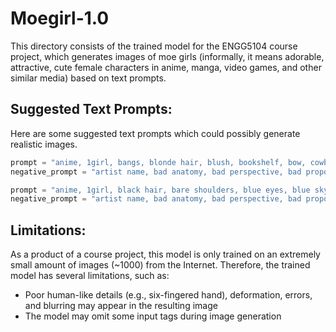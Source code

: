 # Moegirl-1.0
This directory consists of the trained model for the ENGG5104 course project, which generates images of moe girls (informally, it means adorable, attractive, cute female characters in anime, manga, video games, and other similar media) based on text prompts.

## Suggested Text Prompts:
Here are some suggested text prompts which could possibly generate realistic images.
```python
prompt = "anime, 1girl, bangs, blonde hair, blush, bookshelf, bow, cowboy shot, green eyes, indoors, long sleeves, looking at viewer, miniskirt, plaid skirt, red skirt, sitting, solo, thighs, white shirt, window"
negative_prompt = "artist name, bad anatomy, bad perspective, bad proportions, blurry, error, extra digits, fewer digits, retro artstyle, signature, simple background, text, username, watermark"
```
```python
prompt = "anime, 1girl, black hair, bare shoulders, blue eyes, blue sky, gradient background, jewelry, looking at viewer, medium hair, necklace, off shoulder, outdoors, small breasts, solo, standing, upper body, white dress"
negative_prompt = "artist name, bad anatomy, bad perspective, bad proportions, blurry, error, extra digits, fewer digits, retro artstyle, signature, simple background, text, username, watermark, medium breasts, large breasts, huge breasts, long hair, very long hair"
```

## Limitations:
As a product of a course project, this model is only trained on an extremely small amount of images (~1000) from the Internet. Therefore, the trained model has several limitations, such as:
- Poor human-like details (e.g., six-fingered hand), deformation, errors, and blurring may appear in the resulting image
- The model may omit some input tags during image generation